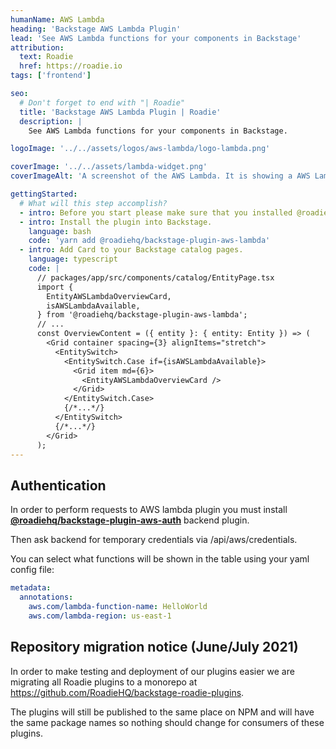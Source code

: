 ```yaml
---
humanName: AWS Lambda
heading: 'Backstage AWS Lambda Plugin'
lead: 'See AWS Lambda functions for your components in Backstage'
attribution:
  text: Roadie
  href: https://roadie.io
tags: ['frontend']

seo:
  # Don't forget to end with "| Roadie"
  title: 'Backstage AWS Lambda Plugin | Roadie'
  description: |
    See AWS Lambda functions for your components in Backstage.

logoImage: '../../assets/logos/aws-lambda/logo-lambda.png'

coverImage: '../../assets/lambda-widget.png'
coverImageAlt: 'A screenshot of the AWS Lambda. It is showing a AWS Lambda function details for a sample component.'

gettingStarted:
  # What will this step accomplish?
  - intro: Before you start please make sure that you installed @roadiehq/backstage-plugin-aws-auth plugin first.
  - intro: Install the plugin into Backstage.
    language: bash
    code: 'yarn add @roadiehq/backstage-plugin-aws-lambda'
  - intro: Add Card to your Backstage catalog pages.
    language: typescript
    code: |
      // packages/app/src/components/catalog/EntityPage.tsx
      import {
        EntityAWSLambdaOverviewCard,
        isAWSLambdaAvailable,
      } from '@roadiehq/backstage-plugin-aws-lambda';
      // ...
      const OverviewContent = ({ entity }: { entity: Entity }) => (
        <Grid container spacing={3} alignItems="stretch">
          <EntitySwitch>
            <EntitySwitch.Case if={isAWSLambdaAvailable}>
              <Grid item md={6}>
                <EntityAWSLambdaOverviewCard />
              </Grid>
            </EntitySwitch.Case>
            {/*...*/}
          </EntitySwitch>
          {/*...*/}
        </Grid>
      );
---
```


## Authentication

In order to perform requests to AWS lambda plugin you must install [**@roadiehq/backstage-plugin-aws-auth**](https://github.com/RoadieHQ/backstage-plugin-aws-auth) backend plugin.

Then ask backend for temporary credentials via /api/aws/credentials.

You can select what functions will be shown in the table using your yaml config file:

```yaml
metadata:
  annotations:
    aws.com/lambda-function-name: HelloWorld
    aws.com/lambda-region: us-east-1
```
## Repository migration notice (June/July 2021)

In order to make testing and deployment of our plugins easier we are migrating all Roadie plugins to a monorepo at https://github.com/RoadieHQ/backstage-roadie-plugins.

The plugins will still be published to the same place on NPM and will have the same package names so nothing should change for consumers of these plugins.
